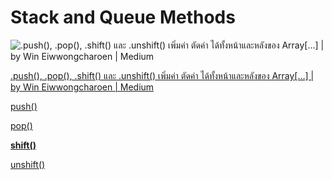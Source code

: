 # Stack and Queue Methods

![[.push(), .pop(), .shift() และ .unshift() เพิ่มค่า ตัดค่า ได้ทั้งหน้าและหลังของ Array[…] | by Win Eiwwongcharoen | Medium](https://medium.com/@rennerwin/push-pop-shift-%E0%B9%81%E0%B8%A5%E0%B8%B0-unshift-%E0%B9%80%E0%B8%9E%E0%B8%B4%E0%B9%88%E0%B8%A1%E0%B8%84%E0%B9%88%E0%B8%B2-%E0%B8%95%E0%B8%B1%E0%B8%94%E0%B8%84%E0%B9%88%E0%B8%B2-%E0%B9%84%E0%B8%94%E0%B9%89%E0%B8%97%E0%B8%B1%E0%B9%89%E0%B8%87%E0%B8%AB%E0%B8%99%E0%B9%89%E0%B8%B2%E0%B9%81%E0%B8%A5%E0%B8%B0%E0%B8%AB%E0%B8%A5%E0%B8%B1%E0%B8%87%E0%B8%82%E0%B8%AD%E0%B8%87-array-80d22250b735)](Stack%20and%20Queue%20Methods%209c381135465d4ad68caabe63fc4fa703/Untitled.png)

[.push(), .pop(), .shift() และ .unshift() เพิ่มค่า ตัดค่า ได้ทั้งหน้าและหลังของ Array[…] | by Win Eiwwongcharoen | Medium](https://medium.com/@rennerwin/push-pop-shift-%E0%B9%81%E0%B8%A5%E0%B8%B0-unshift-%E0%B9%80%E0%B8%9E%E0%B8%B4%E0%B9%88%E0%B8%A1%E0%B8%84%E0%B9%88%E0%B8%B2-%E0%B8%95%E0%B8%B1%E0%B8%94%E0%B8%84%E0%B9%88%E0%B8%B2-%E0%B9%84%E0%B8%94%E0%B9%89%E0%B8%97%E0%B8%B1%E0%B9%89%E0%B8%87%E0%B8%AB%E0%B8%99%E0%B9%89%E0%B8%B2%E0%B9%81%E0%B8%A5%E0%B8%B0%E0%B8%AB%E0%B8%A5%E0%B8%B1%E0%B8%87%E0%B8%82%E0%B8%AD%E0%B8%87-array-80d22250b735)

[push()](Stack%20and%20Queue%20Methods%209c381135465d4ad68caabe63fc4fa703/push()%20f06a2a7be47a4ee984ec8c450a3925b1.md)

[pop()](Stack%20and%20Queue%20Methods%209c381135465d4ad68caabe63fc4fa703/pop()%2015e90cef8d124ee688688c47e0927534.md)

[**shift()**](Stack%20and%20Queue%20Methods%209c381135465d4ad68caabe63fc4fa703/shift()%20e28b6df5d1fa482e9163cb3d713a9ec2.md)

[unshift()](Stack%20and%20Queue%20Methods%209c381135465d4ad68caabe63fc4fa703/unshift()%20440c76bec79f4617920fe66c5bc2f960.md)
